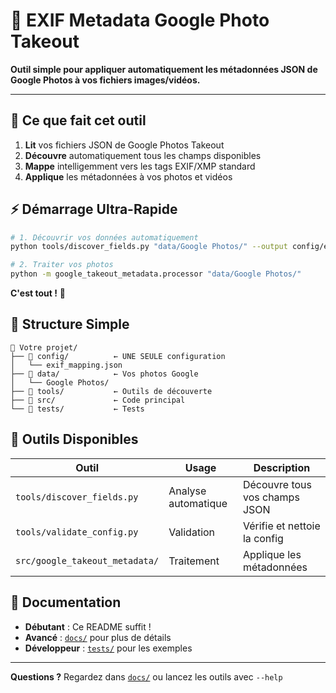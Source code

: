 # 📸 EXIF Metadata Google Photo Takeout

**Outil simple pour appliquer automatiquement les métadonnées JSON de Google Photos à vos fichiers images/vidéos.**

---

## 🎯 Ce que fait cet outil

1. **Lit** vos fichiers JSON de Google Photos Takeout
2. **Découvre** automatiquement tous les champs disponibles  
3. **Mappe** intelligemment vers les tags EXIF/XMP standard
4. **Applique** les métadonnées à vos photos et vidéos

## ⚡ Démarrage Ultra-Rapide

```bash
# 1. Découvrir vos données automatiquement
python tools/discover_fields.py "data/Google Photos/" --output config/exif_mapping.json

# 2. Traiter vos photos
python -m google_takeout_metadata.processor "data/Google Photos/"
```

**C'est tout !** 🎉

## 📁 Structure Simple

```
📁 Votre projet/
├── 📁 config/          ← UNE SEULE configuration
│   └── exif_mapping.json
├── 📁 data/            ← Vos photos Google
│   └── Google Photos/
├── 📁 tools/           ← Outils de découverte
├── 📁 src/             ← Code principal
└── 📁 tests/           ← Tests
```

## 🔧 Outils Disponibles

| Outil | Usage | Description |
|-------|-------|-------------|
| `tools/discover_fields.py` | Analyse automatique | Découvre tous vos champs JSON |
| `tools/validate_config.py` | Validation | Vérifie et nettoie la config |
| `src/google_takeout_metadata/` | Traitement | Applique les métadonnées |

## 📖 Documentation

- **Débutant** : Ce README suffit !
- **Avancé** : [`docs/`](docs/) pour plus de détails
- **Développeur** : [`tests/`](tests/) pour les exemples

---

**Questions ?** Regardez dans [`docs/`](docs/) ou lancez les outils avec `--help`
